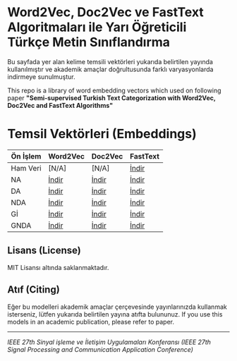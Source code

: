 # Word2Vec, Doc2Vec ve FastText Algoritmaları ile Yarı Öğreticili Türkçe Metin Sınıflandırma
Bu sayfada yer alan kelime temsili vektörleri yukarıda belirtilen yayında kullanılmıştır ve akademik amaçlar doğrultusunda farklı varyasyonlarda indirmeye sunulmuştur.

This repo is a library of word embedding vectors which used on following paper
**"Semi-supervised Turkish Text Categorization with Word2Vec, Doc2Vec and FastText Algorithms"**


# Temsil Vektörleri (Embeddings)
| Ön İşlem | Word2Vec | Doc2Vec | FastText | 
|--|--|--|--|
| Ham Veri | [N/A] | [N/A] | [İndir](http://bit.ly/2Jg7w7C) |
| NA | [İndir](http://bit.ly/32bz1qv) | [İndir](http://bit.ly/2NEak2I) | [İndir](http://bit.ly/2S0D04t) |
| DA | [İndir](http://bit.ly/30eD7fF) | [İndir](http://bit.ly/2JpVhEH) | [İndir](http://bit.ly/2L2J383) |
| NDA | [İndir](http://bit.ly/2NDw4fc) | [İndir](http://bit.ly/326LR9D) | [İndir](http://bit.ly/2L3cSp7) |
| Gİ | [İndir](http://bit.ly/2YBOduW) | [İndir](http://bit.ly/2RVNeTI) | [İndir](http://bit.ly/2FVZbUN) |
| GNDA | [İndir](http://bit.ly/2NKLOgG) | [İndir](http://bit.ly/2RXOrde) | [İndir](http://bit.ly/30ielvf) |

## Lisans (License)
MIT Lisansı altında saklanmaktadır.

## Atıf (Citing)
Eğer bu modelleri akademik amaçlar çerçevesinde yayınlarınızda kullanmak isterseniz, lütfen yukarıda belirtilen yayına atıfta bulununuz.
If you use this models in an academic publication, please refer to paper.

------------

*IEEE 27th Sinyal işleme ve İletişim Uygulamaları Konferansı (IEEE 27th Signal Processing and Communication Application Conference)*
